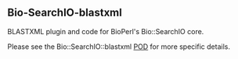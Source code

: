 ## Bio-SearchIO-blastxml

BLASTXML plugin and code for BioPerl's Bio::SearchIO core.

Please see the Bio::SearchIO::blastxml [POD](lib/Bio/SearchIO/blastxml.pm) for more specific details.
